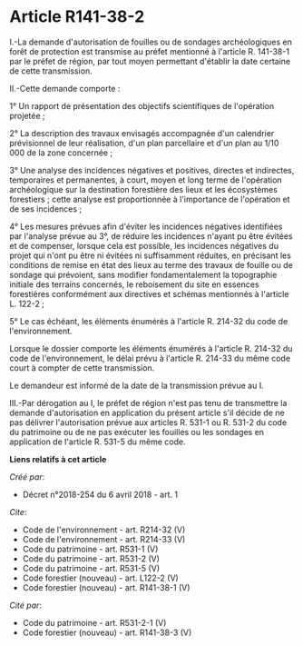 # Article R141-38-2

I.-La demande d'autorisation de fouilles ou de sondages archéologiques en forêt de protection est transmise au préfet
mentionné à l'article R. 141-38-1 par le préfet de région, par tout moyen permettant d'établir la date certaine de cette
transmission. 

II.-Cette demande comporte : 

1° Un rapport de présentation des objectifs scientifiques de l'opération projetée ; 

2° La description des travaux envisagés accompagnée d'un calendrier prévisionnel de leur réalisation, d'un plan parcellaire
et d'un plan au 1/10 000 de la zone concernée ; 

3° Une analyse des incidences négatives et positives, directes et indirectes, temporaires et permanentes, à court, moyen et
long terme de l'opération archéologique sur la destination forestière des lieux et les écosystèmes forestiers ; cette analyse
est proportionnée à l'importance de l'opération et de ses incidences ; 

4° Les mesures prévues afin d'éviter les incidences négatives identifiées par l'analyse prévue au 3°, de réduire les
incidences n'ayant pu être évitées et de compenser, lorsque cela est possible, les incidences négatives du projet qui n'ont
pu être ni évitées ni suffisamment réduites, en précisant les conditions de remise en état des lieux au terme des travaux de
fouille ou de sondage qui prévoient, sans modifier fondamentalement la topographie initiale des terrains concernés, le
reboisement du site en essences forestières conformément aux directives et schémas mentionnés à l'article L. 122-2 ; 

5° Le cas échéant, les éléments énumérés à l'article R. 214-32 du code de l'environnement. 

Lorsque le dossier comporte les éléments énumérés à l'article R. 214-32 du code de l'environnement, le délai prévu à
l'article R. 214-33 du même code court à compter de cette transmission. 

Le demandeur est informé de la date de la transmission prévue au I. 

III.-Par dérogation au I, le préfet de région n'est pas tenu de transmettre la demande d'autorisation en application du
présent article s'il décide de ne pas délivrer l'autorisation prévue aux articles R. 531-1 ou R. 531-2 du code du patrimoine
ou de ne pas exécuter les fouilles ou les sondages en application de l'article R. 531-5 du même code.

**Liens relatifs à cet article**

_Créé par_:

  - Décret n°2018-254 du 6 avril 2018 - art. 1

_Cite_:

  - Code de l'environnement - art. R214-32 (V)
  - Code de l'environnement - art. R214-33 (V)
  - Code du patrimoine - art. R531-1 (V)
  - Code du patrimoine - art. R531-2 (V)
  - Code du patrimoine - art. R531-5 (V)
  - Code forestier (nouveau) - art. L122-2 (V)
  - Code forestier (nouveau) - art. R141-38-1 (V)

_Cité par_:

  - Code du patrimoine - art. R531-2-1 (V)
  - Code forestier (nouveau) - art. R141-38-3 (V)
